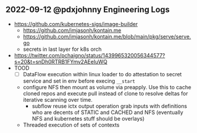 ## 2022-09-12 @pdxjohnny Engineering Logs

- https://github.com/kubernetes-sigs/image-builder
  - https://github.com/imjasonh/kontain.me
  - https://github.com/imjasonh/kontain.me/blob/main/pkg/serve/serve.go
  - secrets in last layer for k8s orch
- https://twitter.com/pchaigno/status/1439965320056344577?s=20&t=snDh0RTRB1FYmv2AEeIuWQ
- TOOD
  - [ ] DataFlow execution within linux loader to do attestation to secret service and set in env before execing `__start`
  - configure NFS then mount as volume via preapply. Use this to cache cloned repos and execute pull instead of clone to resolve deltas for iterative scanning over time.
    - subflow reuse ictx output operation grab inputs with definitions who are decents of STATIC and CACHED and NFS (eventually NFS and kubernetes stuff should be overlays)
  - Threaded execution of sets of contexts